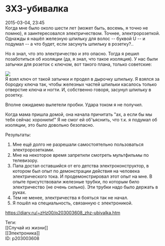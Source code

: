 ЗХЗ-убивалка
=============

   
 2015-03-04, 23:45   
  Когда мне было около шести лет (может быть, восемь, я точно не помню), я заинтересовался электричеством. Точнее, электророзеткой. Однажды я нашёл железную шпильку для волос -- буквой U -- и подумал -- а что будет, если засунуть шпильку в розетку?..   
   
 Но я знал, что это электричество и это опасно. Тогда я решил позаботиться об изоляции (да, я знал, что такое изоляция). У нас были затычки для розеток с ключом, вот такого плана, только советские:   
   
  ![](https://i.imgur.com/4oBIZuB.jpg)    
 Я взял ключ от такой затычки и продел в дырочку шпильку. Я взялся за бородку ключа так, чтобы железных частей шпильки касалось только отверстие ключа и ногти. И, собственно говоря, засунул шпильку в розетку.   
   
 Вполне ожидаемо вылетели пробки. Удара током я не получил.   
   
 Когда мама пришла домой, она начала причитать "ах, а если бы мы тебя сейчас хоронили!" Я не смог ей об'ъяснить, что т.к. я подумал об изоляции, это было довольно безопасно.   
   
 Результаты:   
 1. Мне ещё долго не разрешали самостоятельно пользоваться электророзетками.   
 2. Мне на некоторое время запретили смотреть мультфильмы по телевизору.   
 3. Папа достал оставшийся от его детства электроконструктор, в котором был опыт по демонстрации действия на человека электрического тока. И продемонстрировал этот опыт на мне. В опыте присутствовали железные трубки, по которым било электричество (не очень сильно). Эти трубки надо было держать в руках.   
 4. Тем не менее, электричества я бояться так не начал.   
 5. Я пошёл на специальность, связанную с электроникой.   
    
 <https://diary.ru/~zHz00/p203003608_zhz-ubivalka.htm>   
   
 Теги:   
 [[Случай из жизни]]   
 [[Электроника]]   
 ID: p203003608